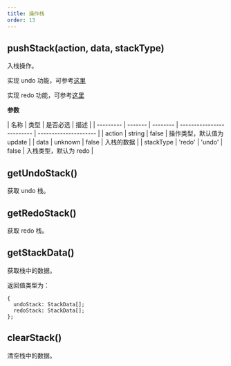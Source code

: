 ```yaml
---
title: 操作栈
order: 13
---
```


## pushStack(action, data, stackType)

入栈操作。

实现 undo 功能，可参考[这里](https://github.com/antvis/G6/blob/master/packages/plugin/src/toolBar/index.ts#L208)

实现 redo 功能，可参考[这里](https://github.com/antvis/G6/blob/master/packages/plugin/src/toolBar/index.ts#L295)

**参数**

| 名称      | 类型    | 是否必选 | 描述                      |
| --------- | ------- | -------- | ------------------------- | --------------------- |
| action    | string  | false    | 操作类型，默认值为 update |
| data      | unknown | false    | 入栈的数据                |
| stackType | 'redo'  | 'undo'   | false                     | 入栈类型，默认为 redo |

## getUndoStack()

获取 undo 栈。

## getRedoStack()

获取 redo 栈。

## getStackData()

获取栈中的数据。

返回值类型为：

```
{
  undoStack: StackData[];
  redoStack: StackData[];
};
```

## clearStack()

清空栈中的数据。

